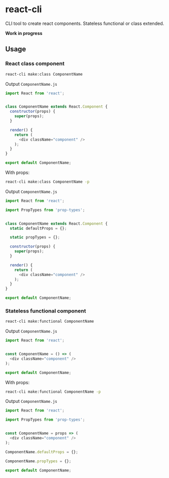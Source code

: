 # react-cli

CLI tool to create react components. Stateless functional or class extended.

__Work in progress__

## Usage

### React class component

```bash
react-cli make:class ComponentName
```

Output `ComponentName.js`

```javascript
import React from 'react';


class ComponentName extends React.Component {
  constructor(props) {
    super(props);
  }

  render() {
    return (
      <div className="component" />
    );
  }
}

export default ComponentName;
```

With props:

```bash
react-cli make:class ComponentName -p
```

Output `ComponentName.js`

```javascript
import React from 'react';

import PropTypes from 'prop-types';


class ComponentName extends React.Component {
  static defaultProps = {};

  static propTypes = {};

  constructor(props) {
    super(props);
  }

  render() {
    return (
      <div className="component" />
    );
  }
}

export default ComponentName;
```

### Stateless functional component

```bash
react-cli make:functional ComponentName
```

Output `ComponentName.js`

```javascript
import React from 'react';


const ComponentName = () => (
  <div className="component" />
);

export default ComponentName;
```

With props:

```bash
react-cli make:functional ComponentName -p
```

Output `ComponentName.js`

```javascript
import React from 'react';

import PropTypes from 'prop-types';


const ComponentName = props => (
  <div className="component" />
);

ComponentName.defaultProps = {};

ComponentName.propTypes = {};

export default ComponentName;
```
